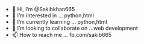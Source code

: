 - 👋 Hi, I’m @Sakibkhan665
- 👀 I’m interested in ... python,html
- 🌱 I’m currently learning ... python,html
- 💞️ I’m looking to collaborate on ...web development
- 📫 How to reach me ... fb.com/sakib665

<!---
Sakibkhan665/Sakibkhan665 is a ✨ special ✨ repository because its `README.md` (this file) appears on your GitHub profile.
You can click the Preview link to take a look at your changes.
--->
